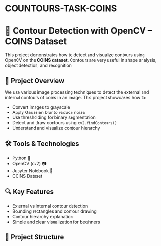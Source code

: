 # COUNTOURS-TASK-COINS
# 🧠 Contour Detection with OpenCV – COINS Dataset

This project demonstrates how to detect and visualize contours using OpenCV on the **COINS dataset**. Contours are very useful in shape analysis, object detection, and recognition.

## 📸 Project Overview

We use various image processing techniques to detect the external and internal contours of coins in an image. This project showcases how to:
- Convert images to grayscale
- Apply Gaussian blur to reduce noise
- Use thresholding for binary segmentation
- Detect and draw contours using `cv2.findContours()`
- Understand and visualize contour hierarchy

## 🛠️ Tools & Technologies

- Python 🐍
- OpenCV (cv2) 📷
- Jupyter Notebook 📓
- COINS Dataset

## 🔍 Key Features

- External vs Internal contour detection
- Bounding rectangles and contour drawing
- Contour hierarchy explanation
- Simple and clear visualization for beginners

## 📂 Project Structure

